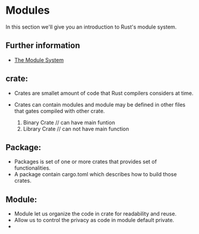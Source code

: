 # Modules

In this section we'll give you an introduction to Rust's module system.

## Further information

- [The Module System](https://doc.rust-lang.org/book/ch07-00-managing-growing-projects-with-packages-crates-and-modules.html)


## crate: 
- Crates are smallet amount of code that Rust compilers considers at time.
- Crates can contain modules and module may be defined in other files that gates compiled with other crate.

  1. Binary Crate  // can have main funtion
  2. Library Crate  // can not have main function

## Package:
- Packages is set of one or more crates that provides set of functionalities.
- A package contain cargo.toml which describes how to build those crates.

## Module:
- Module let us organize the code in crate for readability and reuse.
- Allow us to control the privacy as code in module default private.
- 